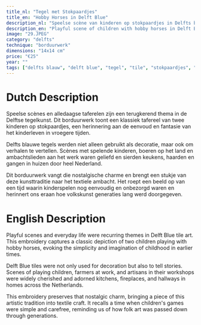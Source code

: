 ```yaml
---
title_nl: "Tegel met Stokpaardjes"
title_en: "Hobby Horses in Delft Blue"
description_nl: "Speelse scène van kinderen op stokpaardjes in Delfts blauw"
description_en: "Playful scene of children with hobby horses in Delft Blue"
image: "29.JPEG"
category: "delfts"
technique: "borduurwerk"
dimensions: "14x14 cm"
price: "€25"
year: ""
tags: ["delfts blauw", "delft blue", "tegel", "tile", "stokpaardjes", "hobby horses", "kinderen", "children", "speels", "playful", "nostalgisch", "nostalgic"]
---
```


# Dutch Description

Speelse scènes en alledaagse taferelen zijn een terugkerend thema in de Delftse tegelkunst. Dit borduurwerk toont een klassiek tafereel van twee kinderen op stokpaardjes, een herinnering aan de eenvoud en fantasie van het kinderleven in vroegere tijden.

Delfts blauwe tegels werden niet alleen gebruikt als decoratie, maar ook om verhalen te vertellen. Scènes met spelende kinderen, boeren op het land en ambachtslieden aan het werk waren geliefd en sierden keukens, haarden en gangen in huizen door heel Nederland.

Dit borduurwerk vangt die nostalgische charme en brengt een stukje van deze kunsttraditie naar het textiele ambacht. Het roept een beeld op van een tijd waarin kinderspelen nog eenvoudig en onbezorgd waren en herinnert ons eraan hoe volkskunst generaties lang werd doorgegeven.

# English Description

Playful scenes and everyday life were recurring themes in Delft Blue tile art. This embroidery captures a classic depiction of two children playing with hobby horses, evoking the simplicity and imagination of childhood in earlier times.

Delft Blue tiles were not only used for decoration but also to tell stories. Scenes of playing children, farmers at work, and artisans in their workshops were widely cherished and adorned kitchens, fireplaces, and hallways in homes across the Netherlands.

This embroidery preserves that nostalgic charm, bringing a piece of this artistic tradition into textile craft. It recalls a time when children's games were simple and carefree, reminding us of how folk art was passed down through generations.

